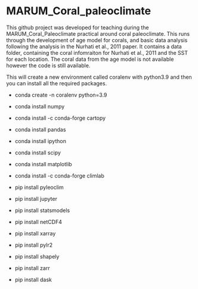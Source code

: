 # MARUM_Coral_paleoclimate

This github project was developed for teaching during the MARUM_Coral_Paleoclimate practical around coral paleoclimate. This runs through the development of age model for corals, and basic data analysis following the analysis in the Nurhati et al., 2011 paper. 
It contains a data folder, containing the coral infomraiton for Nurhati et al., 2011 and the SST for each location. The coral data from the age model is not available however the code is still available. 


This will create a new environment called coralenv with python3.9 and then you can install all the required packages.

- conda create -n coralenv python=3.9
- conda install numpy
- conda install -c conda-forge cartopy
- conda install pandas
- conda install ipython
- conda install scipy
- conda install matplotlib
- conda install -c conda-forge climlab


- pip install pyleoclim
- pip install jupyter
- pip install statsmodels
- pip install netCDF4
- pip install xarray
- pip install pylr2
- pip install shapely
- pip install zarr
- pip install dask

